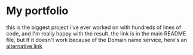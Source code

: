 # My portfolio
this is the biggest project i've ever worked on with hundreds of lines of code, and I'm really happy with the result. the link is in the main README file, but If it doesn't work because of the Domain name service, here's an [alternative link](https://ahmedpersonalsite.netlify.app/)
